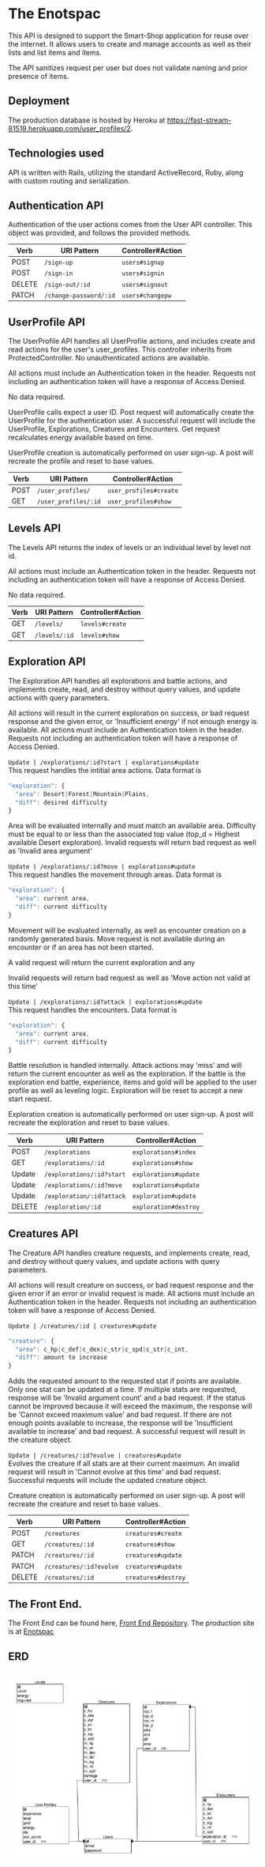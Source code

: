 # The Enotspac

This API is designed to support the Smart-Shop application for reuse over the internet. It allows users to create and manage accounts as well as their lists and list items and items.

The API sanitizes request per user but does not validate naming and prior presence of items.

## Deployment
The production database is hosted by Heroku at https://fast-stream-81519.herokuapp.com/user_profiles/2.

## Technologies used
API is written with Rails, utilizing the standard ActiveRecord, Ruby, along with custom routing and serialization.

## Authentication API
Authentication of the user actions comes from the User API controller. This object was provided, and follows the provided methods.

| Verb   | URI Pattern            | Controller#Action |
|--------|------------------------|-------------------|
| POST   | `/sign-up`             | `users#signup`    |
| POST   | `/sign-in`             | `users#signin`    |
| DELETE | `/sign-out/:id`        | `users#signout`   |
| PATCH  | `/change-password/:id` | `users#changepw`  |


## UserProfile API
The UserProfile API handles all UserProfile actions, and includes create and read actions for the user's user_profiles. This controller inherits from ProtectedController. No unauthenticated actions are available.

All actions must include an Authentication token in the header. Requests not including an authentication token will have a response of Access Denied.

No data required. 

UserProfile calls expect a user ID. Post request will automatically create the UserProfile for the authentication user. A successful request will include the UserProfile, Explorations, Creatures and Encounters. Get request recalculates energy available based on time.

UserProfile creation is automatically performed on user sign-up. A post will recreate the profile and reset to base values.

| Verb   | URI Pattern            | Controller#Action |
|--------|------------------------|-------------------|
| POST   | `/user_profiles/`      | `user_profiles#create`    |
| GET    | `/user_profiles/:id`   | `user_profiles#show`      |


## Levels API
The Levels API returns the index of levels or an individual level by level not id.

All actions must include an Authentication token in the header. Requests not including an authentication token will have a response of Access Denied.

No data required. 


| Verb   | URI Pattern            | Controller#Action |
|--------|------------------------|-------------------|
| GET   | `/levels/`      | `levels#create`    |
| GET    | `/levels/:id`   | `levels#show`      |

## Exploration API
The Exploration API handles all explorations and battle actions, and implements create, read, and destroy without query values, and update actions with query parameters.

All actions will result in the current exploration on success, or bad request response and the given error, or 'Insufficient energy' if not enough energy is available.
All actions must include an Authentication token in the header. Requests not including an authentication token will have a response of Access Denied.

`Update | /explorations/:id?start | explorations#update`<br>
This request handles the intitial area actions. Data format is 
```js
"exploration": {
  "area": Desert|Forest|Mountain|Plains,
  "diff": desired difficulty
}
```
Area will be evaluated internally and must match an available area. Difficulty must be equal to or less than the associated top value (top_d = Highest available Desert exploration).
Invalid requests will return bad request as well as 'Invalid area argument'

`Update | /explorations/:id?move | explorations#update`<br>
This request handles the movement through areas. Data format is 
```js
"exploration": {
  "area": current area,
  "diff": current difficulty
}
```
Movement will be evaluated internally, as well as encounter creation on a randomly generated basis. Move request is not available during an encounter or if an area has not been started.

A valid request will return the current exploration and any

Invalid requests will return bad request as well as 'Move action not valid at this time'

`Update | /explorations/:id?attack | explorations#update`<br>
This request handles the encounters. Data format is 
```js
"exploration": {
  "area": current area,
  "diff": current difficulty
}
```
Battle resolution is handled internally. Attack actions may 'miss' and will return the current encounter as well as the exploration. If the battle is the exploration end battle, experience, items and gold will be applied to the user profile as well as leveling logic. Exploration will be reset to accept a new start request. 

Exploration creation is automatically performed on user sign-up. A post will recreate the exploration and reset to base values.

| Verb   | URI Pattern            | Controller#Action |
|--------|------------------------|-------------------|
| POST   | `/explorations`               | `explorations#index`     |
| GET    | `/explorations/:id`      | `explorations#show`   |
| Update    | `/explorations/:id?start`           | `explorations#update`      |
| Update    | `/explorations/:id?move`    | `explorations#update`    |
| Update | `/exploration/:id?attack`           | `exploration#update`    |
| DELETE | `/exploration/:id`      | `exploration#destroy`|

## Creatures API
The Creature API handles creature requests, and implements create, read, and destroy without query values, and update actions with query parameters.

All actions will result creature on success, or bad request response and the given error if an error or invalid request is made.
All actions must include an Authentication token in the header. Requests not including an authentication token will have a response of Access Denied.

`Update | /creatures/:id | creatures#update`<br>
```js
"creature": {
  "area": c_hp|c_def|c_dex|c_str|c_spd|c_str|c_int,
  "diff": amount to increase
}
```
Adds the requested amount to the requested stat if points are available. Only one stat can be updated at a time. If multiple stats are requested, response will be 'Invalid argument count' and a bad request. If the status cannot be improved because it will exceed the maximum, the response will be 'Cannot exceed maximum value' and bad request. If there are not enough points available to increase, the response will be 'Insufficient available to increase' and bad request. A successful request will result in the creature object. 

`Update | /creatures/:id?evolve | creatures#update`<br>
Evolves the creature if all stats are at their current maximum. An invalid request will result in 'Cannot evolve at this time' and bad request. Successful requests will include the updated creature object.

Creature creation is automatically performed on user sign-up. A post will recreate the creature and reset to base values.

| Verb   | URI Pattern            | Controller#Action   |
|--------|------------------------|---------------------|
| POST   | `/creatures`          | `creatures#create` |
| GET    | `/creatures/:id`      | `creatures#show`   |
| PATCH  | `/creatures/:id`      | `creatures#update` |
| PATCH  | `/creatures/:id?evolve`      | `creatures#update` |
| DELETE | `/creatures/:id`      | `creatures#destroy`|



## The Front End.
The Front End can be found here, [Front End Repository](https://github.com/BrianLM/capstone-client). The production site is at [Enotspac](https://brianlm.github.io/capstone-client/home)

## ERD
![ERD](https://github.com/BrianLM/capstone-api/blob/master/erd.png)
